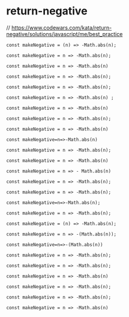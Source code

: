 # return-negative
// https://www.codewars.com/kata/return-negative/solutions/javascript/me/best_practice


```
const makeNegative = (n) => -Math.abs(n);
```

```
const makeNegative = n => -Math.abs(n);
```

```
const makeNegative = n => -Math.abs(n)
```

```
const makeNegative = n => -Math.abs(n);
```

```
const makeNegative = n => -Math.abs(n);
```

```
const makeNegative = n => -Math.abs(n) ;
```

```
const makeNegative = n => -Math.abs(n)

```

```
const makeNegative = n => -Math.abs(n);
```

```
const makeNegative = n => -Math.abs(n)
```

```
const makeNegative=n=>-Math.abs(n)
```

```
const makeNegative = n => -Math.abs(n);
```

```
const makeNegative = n => -Math.abs(n)
```

```
const makeNegative = n => - Math.abs(n)
```

```
const makeNegative = n => -Math.abs(n);
```

```
const makeNegative = n => -Math.abs(n);
```

```
const makeNegative=n=>-Math.abs(n);
```

```
const makeNegative = n => -Math.abs(n);
```

```
const makeNegative = (n) => -Math.abs(n);

```

```
const makeNegative = n => -(Math.abs(n));
```

```
const makeNegative=n=>-(Math.abs(n))
```

```
const makeNegative = n => -Math.abs(n);
```

```
const makeNegative = n => -Math.abs(n);
```

```
const makeNegative = n => -Math.abs(n)
```

```
const makeNegative = n => -Math.abs(n);
```

```
const makeNegative = n => -Math.abs(n);
```

```
const makeNegative = n => -Math.abs(n)
```
